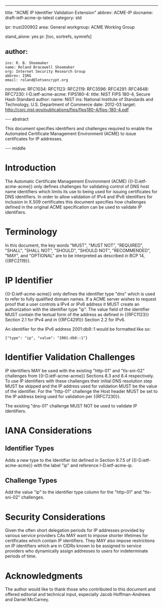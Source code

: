 ---
title: "ACME IP Identifier Validation Extension"
abbrev: ACME-IP
docname: draft-ietf-acme-ip-latest
category: std

ipr: trust200902
area: General
workgroup: ACME Working Group

stand_alone: yes
pi: [toc, sortrefs, symrefs]

author:
 -
    ins: R. B. Shoemaker
    name: Roland Bracewell Shoemaker
    org: Internet Security Research Group
    abbrev: ISRG
    email: roland@letsencrypt.org

normative:
  RFC1034:
  RFC1123:
  RFC2119:
  RFC3596:
  RFC4291:
  RFC4648:
  RFC7230:
  I-D.ietf-acme-acme:
  FIPS180-4:
    title: NIST FIPS 180-4, Secure Hash Standard
    author:
      name: NIST
      ins: National Institute of Standards and Technology, U.S. Department of Commerce
    date: 2012-03
    target: http://csrc.nist.gov/publications/fips/fips180-4/fips-180-4.pdf

--- abstract

This document specifies identifiers and challenges required to enable the Automated Certificate Management Environment (ACME) to issue certificates for IP addresses.

--- middle

# Introduction

The Automatic Certificate Management Environment (ACME) {{I-D.ietf-acme-acme}} only defines challenges for validating control of DNS host name identifiers which limits its use to being used for issuing certificates for DNS identifiers. In order to allow validation of IPv4 and IPv6 identifiers for inclusion in X.509 certificates this document specifies how challenges defined in the original ACME specification can be used to validate IP identifiers.

# Terminology

In this document, the key words "MUST", "MUST NOT", "REQUIRED", "SHALL", "SHALL NOT", "SHOULD", "SHOULD NOT", "RECOMMENDED", "MAY", and "OPTIONAL" are to be interpreted as described in BCP 14, {{RFC2119}}.

# IP Identifier

{{I-D.ietf-acme-acme}} only defines the identifier type "dns" which is used to refer to fully qualified domain names. If a ACME server wishes to request proof that a user controls a IPv4 or IPv6 address it MUST create an authorization with the identifier type "ip". The value field of the identifier MUST contain the textual form of the address as defined in {{RFC1123}} Section 2.1 for IPv4 and in {{RFC4291}} Section 2.2 for IPv6.

An identifier for the IPv6 address 2001:db8::1 would be formatted like so:

~~~~~~~~~~
{"type": "ip", "value": "2001:db8::1"}
~~~~~~~~~~

# Identifier Validation Challenges

IP identifiers MAY be used with the existing "http-01" and "tls-sni-02" challenges from {{I-D.ietf-acme-acme}} Sections 8.3 and 8.4 respectively. To use IP identifiers with these challenges their initial DNS resolution step MUST be skipped and the IP address used for validation MUST be the value of the identifier. For the "http-01" challenge the Host header MUST be set to the IP address being used for validation per {{RFC7230}}.

The existing "dns-01" challenge MUST NOT be used to validate IP identifiers.

# IANA Considerations

## Identifier Types

Adds a new type to the Identifier list defined in Section 9.7.5 of {{I-D.ietf-acme-acme}} with the label "ip" and reference I-D.ietf-acme-ip.

## Challenge Types

Add the value "ip" to the identifier type column for the "http-01" and "tls-sni-02" challenges.

# Security Considerations

Given the often short delegation periods for IP addresses provided by various service providers CAs MAY want to impose shorter lifetimes for certificates which contain IP identifiers. They MAY also impose restrictions on IP identifiers which are in CIDRs known to be assigned to service providers who dynamically assign addresses to users for indeterminate periods of time.

# Acknowledgments

The author would like to thank those who contributed to this document and offered editorial and technical input, especially Jacob Hoffman-Andrews and Daniel McCarney.
